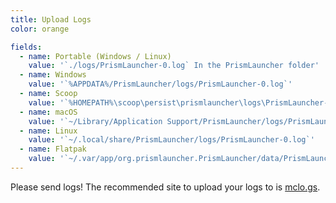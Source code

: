 ```yaml
---
title: Upload Logs
color: orange

fields:
  - name: Portable (Windows / Linux)
    value: '`./logs/PrismLauncher-0.log` In the PrismLauncher folder'
  - name: Windows
    value: '`%APPDATA%/PrismLauncher/logs/PrismLauncher-0.log`'
  - name: Scoop
    value: '`%HOMEPATH%\scoop\persist\prismlauncher\logs\PrismLauncher-0.log`'
  - name: macOS
    value: '`~/Library/Application Support/PrismLauncher/logs/PrismLauncher-0.log`'
  - name: Linux
    value: '`~/.local/share/PrismLauncher/logs/PrismLauncher-0.log`'
  - name: Flatpak
    value: '`~/.var/app/org.prismlauncher.PrismLauncher/data/PrismLauncher/logs/PrismLauncher-0.log`'
---
```


Please send logs! The recommended site to upload your logs to is [mclo.gs](https://mclo.gs/).
